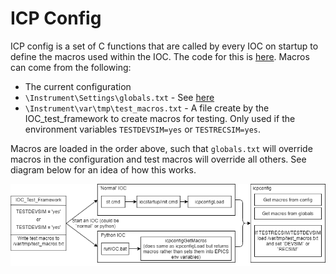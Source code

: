 # ICP Config

ICP config is a set of C functions that are called by every IOC on startup to define the macros used within the IOC. The code for this is [here](https://github.com/ISISComputingGroup/EPICS-icpconfig). Macros can come from the following:
* The current configuration
* `\Instrument\Settings\globals.txt` - See [here](../testing/Running-IOCs)
* `\Instrument\var\tmp\test_macros.txt` - A file create by the IOC_test_framework to create macros for testing. Only used if the environment variables `TESTDEVSIM=yes` or `TESTRECSIM=yes`.

Macros are loaded in the order above, such that `globals.txt` will override macros in the configuration and test macros will override all others. See diagram below for an idea of how this works.

![](loading_macros.png)